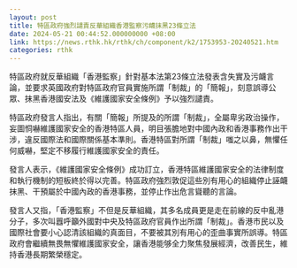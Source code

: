 ```yaml
---
layout: post
title: 特區政府強烈譴責反華組織香港監察污衊抹黑23條立法
date: 2024-05-21 00:44:52.000000000 +08:00
link: https://news.rthk.hk/rthk/ch/component/k2/1753953-20240521.htm
categories: rthk
---
```


特區政府就反華組織「香港監察」針對基本法第23條立法發表含失實及污衊言論，並要求英國政府對特區政府官員實施所謂「制裁」的「簡報」，刻意誤導公眾、抹黑香港國安法及《維護國家安全條例》予以強烈譴責。

特區政府發言人指出，有關「簡報」所提及的所謂「制裁」，全屬卑劣政治操作，妄圖恫嚇維護國家安全的香港特區人員，明目張膽地對中國內政和香港事務作出干涉，違反國際法和國際關係基本準則。香港特區對所謂「制裁」嗤之以鼻，無懼任何威嚇，堅定不移履行維護國家安全的責任。

發言人表示，《維護國家安全條例》成功訂立，香港特區維護國家安全的法律制度和執行機制的短板終於得以完善。特區政府強烈敦促這些別有用心的組織停止誣衊抹黑、干預屬於中國內政的香港事務，並停止作出危言聳聽的言論。

發言人又指，「香港監察」不但是反華組織，其多名成員更是走在前線的反中亂港分子，多次叫囂呼籲外國對中央及特區政府官員作出所謂「制裁」。香港市民以及國際社會要小心認清該組織的真面目，不要被其別有用心的歪曲事實所誤導。特區政府會繼續無畏無懼維護國家安全，讓香港能够全力聚焦發展經濟，改善民生，維持香港長期繁榮穩定。
